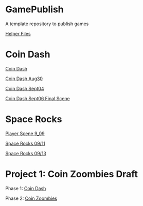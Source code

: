 # GamePublish
A template repository to publish games

[Helper Files](helper_files)

# Coin Dash

[Coin Dash](player_scene/)

[Coin Dash Aug30](player_scene_Aug30/)

[Coin Dash Sept04](main_scene_09_04/)

[Coin Dash Sept06 Final Scene](coin_dash_final_scene)

# Space Rocks

[Player Scene 9_09](space_rocks_9_09_fixed)

[Space Rocks 09/11](space_rocks_09_11/)

[Space Rocks 09/13](space_rocks_09_13)


# Project 1: Coin Zoombies Draft


Phase 1: [Coin Dash](coin_dash_phase_1/)


Phase 2: [Coin Zoombies](Coin-Zoombies_Phase2_Draft/)






